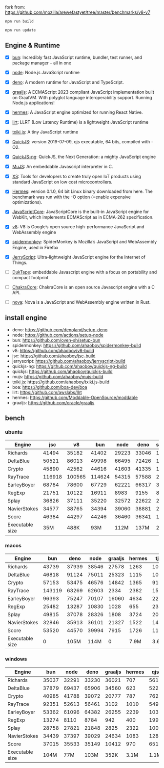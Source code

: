 fork from: https://github.com/mozilla/arewefastyet/tree/master/benchmarks/v8-v7

```bash
npm run build

npm run update
```

## Engine & Runtime

- [x] [bun](https://github.com/oven-sh/bun): Incredibly fast JavaScript runtime, bundler, test runner, and package manager – all in one
- [x] [node](https://github.com/nodejs/node): Node.js JavaScript runtime
- [x] [deno](https://github.com/denoland/deno): A modern runtime for JavaScript and TypeScript.
- [x] [graaljs](https://github.com/oracle/graaljs): A ECMAScript 2023 compliant JavaScript implementation built on GraalVM. With polyglot language interoperability support. Running Node.js applications!
- [x] [hermes](https://github.com/facebook/hermes): A JavaScript engine optimized for running React Native.
- [x] [llrt](https://github.com/awslabs/llrt): LLRT (Low Latency Runtime) is a lightweight JavaScript runtime
- [x] [txiki.js](https://github.com/saghul/txiki.js): A tiny JavaScript runtime
- [x] [QuickJS](https://bellard.org/quickjs/): version 2019-07-09, qjs executable, 64 bits, compiled with -O2.
- [x] [QuickJS-ng](https://github.com/quickjs-ng/quickjs): QuickJS, the Next Generation: a mighty JavaScript engine
- [x] [MuJS](https://github.com/ccxvii/mujs): An embeddable Javascript interpreter in C.
- [x] [XS](https://github.com/Moddable-OpenSource/moddable): Tools for developers to create truly open IoT products using standard JavaScript on low cost microcontrollers.
- [x] [Hermes](https://github.com/facebook/hermes): version 0.1.0, 64 bit Linux binary downloaded from here. The benchmark was run with the -O option (=enable expensive optimizations).
- [x] [JavaScriptCore](https://github.com/WebKit/webkit/tree/main/Source/JavaScriptCore): JavaScriptCore is the built-in JavaScript engine for WebKit, which implements ​ECMAScript as in ​ECMA-262 specification.
- [x] [v8](https://v8.dev/): V8 is Google’s open source high-performance JavaScript and WebAssembly engine
- [x] [spidermonkey](https://spidermonkey.dev/): SpiderMonkey is Mozilla’s JavaScript and WebAssembly Engine, used in Firefox
- [x] [JerryScript](https://github.com/jerryscript-project/jerryscript): Ultra-lightweight JavaScript engine for the Internet of Things.
- [ ] [DukTape](https://github.com/svaarala/duktape): embeddable Javascript engine with a focus on portability and compact footprint
- [ ] [ChakraCore](https://github.com/chakra-core/ChakraCore): ChakraCore is an open source Javascript engine with a C API.
- [ ] [nova](https://github.com/trynova/nova): Nova is a JavaScript and WebAssembly engine written in Rust.


## install engine

- deno: https://github.com/denoland/setup-deno
- node: https://github.com/actions/setup-node
- bun: https://github.com/oven-sh/setup-bun
- spidermonkey: https://github.com/ahaoboy/spidermonkey-build
- v8: https://github.com/ahaoboy/v8-build
- jsc: https://github.com/ahaoboy/jsc-build
- jerryscript: https://github.com/ahaoboy/jerryscript-build
- quickjs-ng: https://github.com/ahaoboy/quickjs-ng-build
- quickjs: https://github.com/ahaoboy/quickjs-build
- mujs: https://github.com/ahaoboy/mujs-build
- txiki.js: https://github.com/ahaoboy/txiki.js-build
- boa: https://github.com/boa-dev/boa
- llrt: https://github.com/awslabs/llrt
- hermes: https://github.com/Moddable-OpenSource/moddable
- graaljs: https://github.com/oracle/graaljs


## bench

### ubuntu
| Engine | jsc | v8 | bun | node | deno | spidermonkey | graaljs | hermes | llrt | qjs | tjs | qjs(ng) | mujs | xst | boa | jerry |
| --- | --- | --- | --- | --- | --- | --- | --- | --- | --- | --- | --- | --- | --- | --- | --- | --- |
| Richards | 41494 | 35182 | 41402 | 29223 | 33046 | 12949 | 35507 | 1127 | 739 | 709 | 678 | 688 | 223 | 84 | 47.7 | 270 |
| DeltaBlue | 50521 | 86013 | 49998 | 66495 | 72426 | 12424 | 27406 | 1048 | 699 | 688 | 682 | 661 | 320 | 155 | 45.5 | 266 |
| Crypto | 45890 | 42562 | 44616 | 41603 | 41335 | 17419 | 16791 | 1368 | 807 | 758 | 610 | 626 | 182 | 266 | 56.3 | 280 |
| RayTrace | 116918 | 100565 | 114624 | 54315 | 57588 | 28046 | 6091 | 1567 | 1213 | 939 | 1116 | 1013 | 492 | 445 | 143 | 342 |
| EarleyBoyer | 68784 | 78600 | 67729 | 62221 | 66317 | 37562 | 35011 | 3332 | 2011 | 1532 | 1789 | 1540 | 494 | 311 | 157 | 0 |
| RegExp | 21751 | 10122 | 16911 | 8983 | 9155 | 8728 | 869 | 553 | 193 | 226 | 260 | 242 | 198 | 70.6 | 43.7 | 0 |
| Splay | 36826 | 37111 | 35220 | 32572 | 22622 | 22231 | 3488 | 3510 | 1804 | 1779 | 1974 | 1704 | 828 | 381 | 160 | 0 |
| NavierStokes | 34577 | 38765 | 34394 | 39060 | 38881 | 21898 | 15107 | 1863 | 1482 | 1390 | 1031 | 1053 | 476 | 713 | 122 | 0 |
| Score | 46384 | 44297 | 44246 | 36460 | 36341 | 18294 | 10602 | 1533 | 923 | 859 | 859 | 814 | 354 | 235 | 83.4 | 0 |
| Executable size | 35M | 488K | 93M | 112M | 137M | 297M | 4.0K | 36M | 8.2M | 4.7M | 5.1M | 1.3M | 412K | 2.1M | 27M | 456K |
### macos
| Engine | bun | deno | node | graaljs | hermes | tjs | qjs(ng) | qjs | llrt | mujs | xst |
| --- | --- | --- | --- | --- | --- | --- | --- | --- | --- | --- | --- |
| Richards | 43739 | 37939 | 38546 | 27578 | 1263 | 1016 | 1021 | 745 | 518 | 273 | 94.5 |
| DeltaBlue | 46818 | 91124 | 75011 | 25323 | 1115 | 1081 | 917 | 785 | 495 | 420 | 161 |
| Crypto | 57153 | 53475 | 46576 | 14842 | 1365 | 910 | 954 | 894 | 417 | 216 | 329 |
| RayTrace | 143119 | 63269 | 62603 | 2334 | 2382 | 1576 | 1168 | 897 | 719 | 748 | 558 |
| EarleyBoyer | 96393 | 75247 | 70107 | 16060 | 4634 | 2258 | 1931 | 1783 | 1077 | 864 | 377 |
| RegExp | 25482 | 13287 | 10830 | 1028 | 655 | 234 | 215 | 218 | 117 | 264 | 172 |
| Splay | 49815 | 37078 | 28326 | 1808 | 3724 | 2023 | 1864 | 1874 | 1171 | 1180 | 357 |
| NavierStokes | 32846 | 35913 | 36101 | 21327 | 1522 | 1470 | 1672 | 2026 | 646 | 721 | 797 |
| Score | 53520 | 44570 | 39994 | 7915 | 1726 | 1120 | 1038 | 955 | 541 | 495 | 291 |
| Executable size | 0 | 105M | 114M | 0 | 7.9M | 3.6M | 1.0M | 920K | 8.2M | 432K | 1.6M |
### windows
| Engine | bun | node | deno | graaljs | hermes | qjs | llrt | tjs | mujs | boa | qjs(ng) |
| --- | --- | --- | --- | --- | --- | --- | --- | --- | --- | --- | --- |
| Richards | 35037 | 32291 | 33230 | 36021 | 707 | 561 | 510 | 445 | 236 | 36.4 | 437 |
| DeltaBlue | 37879 | 69437 | 65906 | 34560 | 623 | 522 | 458 | 416 | 331 | 33.9 | 403 |
| Crypto | 40985 | 41788 | 39072 | 20777 | 787 | 762 | 514 | 386 | 182 | 48.6 | 392 |
| RayTrace | 92351 | 52613 | 56461 | 3102 | 1010 | 549 | 678 | 739 | 447 | 113 | 589 |
| EarleyBoyer | 53362 | 61096 | 64382 | 26255 | 2239 | 1032 | 1109 | 1154 | 541 | 102 | 0 |
| RegExp | 13274 | 8110 | 8784 | 942 | 400 | 199 | 194 | 212 | 195 | 37.8 | 186 |
| Splay | 28758 | 27821 | 21848 | 2825 | 2322 | 1002 | 1076 | 1350 | 1172 | 118 | 978 |
| NavierStokes | 34439 | 37397 | 39029 | 24634 | 1083 | 1284 | 1085 | 702 | 496 | 108 | 698 |
| Score | 37015 | 35533 | 35149 | 10412 | 970 | 651 | 615 | 577 | 375 | 65.4 | 0 |
| Executable size | 104M | 77M | 103M | 352K | 3.1M | 1.1M | 9.0M | 5.8M | 660K | 27M | 1.8M |
